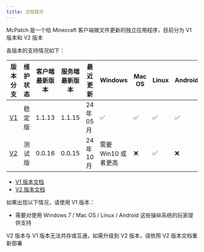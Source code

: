 ```yaml
---
title: 文档首页
---
```


McPatch 是一个给 Minecraft 客户端做文件更新的独立应用程序，目前分为 V1 版本和 V2 版本

各版本的支持情况如下：

| 版本分支 | 维护状态 | 客户端最新版本 | 服务端最新版本 | 最近更新 | Windows | Mac OS | Linux | Android |
| --- | --- | --- | --- | --- | --- | --- | --- | --- |
| [V1](/docs/v1-old/start.md) | 稳定版 | 1.1.13 | 1.1.15 | 24年05月 | ✅ | ✅ | ✅ | ✅ |
| [V2](/docs/v2/start.md) | 测试版 | 0.0.16 | 0.0.15 | 24年10月 | 需要 Win10 或者更高 | ❌ | ✅ | ❌ |

- [V1 版本文档](/docs/v1-old/start.md)
- [V2 版本文档](/docs/v2/start.md)

如果出现以下情况，请使用 V1 版本：

- 需要对使用 Windows 7 / Mac OS / Linux / Android 这些操纵系统的玩家提供支持

V2 版本与 V1 版本无法共存或互通，如需升级到 V2 版本，请依照 V2 版本文档重新部署